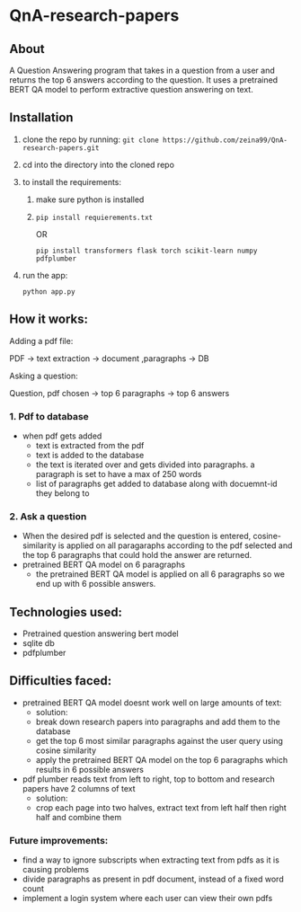 # QnA-research-papers

## About
A Question Answering program that takes in a question from a user and returns the top 6 answers according to the question.
It uses a pretrained BERT QA model to perform extractive question answering on text.
## Installation
1. clone the repo by running: `git clone https://github.com/zeina99/QnA-research-papers.git` 
2. cd into the directory into the cloned repo
3. to install the requirements:
   1. make sure python is installed
   2.  ```pip install requierements.txt``` 
   
        OR 
        ```
        pip install transformers flask torch scikit-learn numpy pdfplumber
        ```

4. run the app:
   
   ```python app.py```

## How it works:
Adding a pdf file:

PDF -> text extraction -> document ,paragraphs -> DB

Asking a question:

Question, pdf chosen -> top 6 paragraphs -> top 6 answers

### 1. Pdf to database
- when pdf gets added
  - text is extracted from the pdf
  - text is added to the database
  - the text is iterated over and gets divided into paragraphs. a paragraph is set to have a max of 250 words
  - list of paragraphs get added to database along with docuemnt-id they belong to
### 2. Ask a question 
- When the desired pdf is selected and the question is entered, cosine-similarity is applied on all paragaraphs according to the pdf selected and the top 6 paragraphs that could hold the answer are returned.
- pretrained BERT QA model on 6 paragraphs
  - the pretrained BERT QA model is applied on all 6 paragraphs so we end up with 6 possible answers.

## Technologies used:
- Pretrained question answering bert model 
- sqlite db
- pdfplumber
## Difficulties faced:
- pretrained BERT QA model doesnt work well on large amounts of text:
  - solution:
  - break down research papers into paragraphs and add them to the database
  - get the top 6 most similar paragraphs against the user query using cosine similarity
  - apply the pretrained BERT QA model on the top 6 paragraphs which results in 6 possible answers
- pdf plumber reads text from left to right, top to bottom and research papers have 2 columns of text
  - solution:
  - crop each page into two halves, extract text from left half then right half and combine them
  
### Future improvements:
- find a way to ignore subscripts when extracting text from pdfs as it is causing problems
- divide paragraphs as present in pdf document, instead of a fixed word count
- implement a login system where each user can view their own pdfs